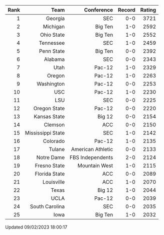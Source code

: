 | Rank  | Team                 | Conference           | Record   | Rating |
| ---:  | ---:                 | ---:                 | ---:     | ---:   |
| 1     | Georgia              | SEC                  | 0-0      | 3721   |
| 2     | Michigan             | Big Ten              | 1-0      | 2592   |
| 3     | Ohio State           | Big Ten              | 1-0      | 2552   |
| 4     | Tennessee            | SEC                  | 1-0      | 2459   |
| 5     | Penn State           | Big Ten              | 0-0      | 2392   |
| 6     | Alabama              | SEC                  | 0-0      | 2343   |
| 7     | Utah                 | Pac-12               | 1-0      | 2329   |
| 8     | Oregon               | Pac-12               | 1-0      | 2263   |
| 9     | Washington           | Pac-12               | 0-0      | 2253   |
| 10    | USC                  | Pac-12               | 1-0      | 2230   |
| 11    | LSU                  | SEC                  | 0-0      | 2225   |
| 12    | Oregon State         | Pac-12               | 0-0      | 2220   |
| 13    | Kansas State         | Big 12               | 0-0      | 2154   |
| 14    | Clemson              | ACC                  | 0-0      | 2150   |
| 15    | Mississippi State    | SEC                  | 1-0      | 2142   |
| 16    | Colorado             | Pac-12               | 1-0      | 2135   |
| 17    | Tulane               | American Athletic    | 0-0      | 2133   |
| 18    | Notre Dame           | FBS Independents     | 2-0      | 2124   |
| 19    | Fresno State         | Mountain West        | 1-0      | 2115   |
| 20    | Florida State        | ACC                  | 0-0      | 2089   |
| 21    | Louisville           | ACC                  | 1-0      | 2070   |
| 22    | Texas                | Big 12               | 1-0      | 2044   |
| 23    | UCLA                 | Pac-12               | 0-0      | 2039   |
| 24    | South Carolina       | SEC                  | 0-0      | 2035   |
| 25    | Iowa                 | Big Ten              | 1-0      | 2032   |

Updated 09/02/2023 18:00:17
